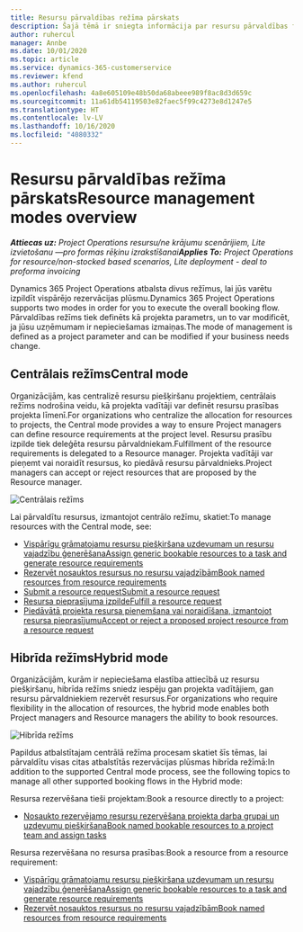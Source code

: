 ```yaml
---
title: Resursu pārvaldības režīma pārskats
description: Šajā tēmā ir sniegta informācija par resursu pārvaldības funkcionalitāti programmā Dynamics 365 Project Operations.
author: ruhercul
manager: Annbe
ms.date: 10/01/2020
ms.topic: article
ms.service: dynamics-365-customerservice
ms.reviewer: kfend
ms.author: ruhercul
ms.openlocfilehash: 4a8e605109e48b50da68abeee989f8ac8d3d659c
ms.sourcegitcommit: 11a61db54119503e82faec5f99c4273e8d1247e5
ms.translationtype: HT
ms.contentlocale: lv-LV
ms.lasthandoff: 10/16/2020
ms.locfileid: "4080332"
---
```

# <a name="resource-management-modes-overview"></a><span data-ttu-id="c1e67-103">Resursu pārvaldības režīma pārskats</span><span class="sxs-lookup"><span data-stu-id="c1e67-103">Resource management modes overview</span></span>

<span data-ttu-id="c1e67-104">_**Attiecas uz:** Project Operations resursu/ne krājumu scenārijiem, Lite izvietošanu —pro formas rēķinu izrakstīšanai_</span><span class="sxs-lookup"><span data-stu-id="c1e67-104">_**Applies To:** Project Operations for resource/non-stocked based scenarios, Lite deployment - deal to proforma invoicing_</span></span>


<span data-ttu-id="c1e67-105">Dynamics 365 Project Operations atbalsta divus režīmus, lai jūs varētu izpildīt vispārējo rezervācijas plūsmu.</span><span class="sxs-lookup"><span data-stu-id="c1e67-105">Dynamics 365 Project Operations supports two modes in order for you to execute the overall booking flow.</span></span> <span data-ttu-id="c1e67-106">Pārvaldības režīms tiek definēts kā projekta parametrs, un to var modificēt, ja jūsu uzņēmumam ir nepieciešamas izmaiņas.</span><span class="sxs-lookup"><span data-stu-id="c1e67-106">The mode of management is defined as a project parameter and can be modified if your business needs change.</span></span>    

## <a name="central-mode"></a><span data-ttu-id="c1e67-107">Centrālais režīms</span><span class="sxs-lookup"><span data-stu-id="c1e67-107">Central mode</span></span>
<span data-ttu-id="c1e67-108">Organizācijām, kas centralizē resursu piešķiršanu projektiem, centrālais režīms nodrošina veidu, kā projekta vadītāji var definēt resursu prasības projekta līmenī.</span><span class="sxs-lookup"><span data-stu-id="c1e67-108">For organizations who centralize the allocation for resources to projects, the Central mode provides a way to ensure Project managers can define resource requirements at the project level.</span></span> <span data-ttu-id="c1e67-109">Resursu prasību izpilde tiek deleģēta resursu pārvaldniekam.</span><span class="sxs-lookup"><span data-stu-id="c1e67-109">Fulfillment of the resource requirements is delegated to a Resource manager.</span></span> <span data-ttu-id="c1e67-110">Projekta vadītāji var pieņemt vai noraidīt resursus, ko piedāvā resursu pārvaldnieks.</span><span class="sxs-lookup"><span data-stu-id="c1e67-110">Project managers can accept or reject resources that are proposed by the Resource manager.</span></span>

![Centrālais režīms](./media/resource-management-central.png)

<span data-ttu-id="c1e67-112">Lai pārvaldītu resursus, izmantojot centrālo režīmu, skatiet:</span><span class="sxs-lookup"><span data-stu-id="c1e67-112">To manage resources with the Central mode, see:</span></span>

- [<span data-ttu-id="c1e67-113">Vispārīgu grāmatojamu resursu piešķiršana uzdevumam un resursu vajadzību ģenerēšana</span><span class="sxs-lookup"><span data-stu-id="c1e67-113">Assign generic bookable resources to a task and generate resource requirements</span></span>](https://docs.microsoft.com/dynamics365/project-service/assign-generic-bookable-resource)
- [<span data-ttu-id="c1e67-114">Rezervēt nosauktos resursus no resursu vajadzībām</span><span class="sxs-lookup"><span data-stu-id="c1e67-114">Book named resources from resource requirements</span></span>](https://docs.microsoft.com/dynamics365/project-service/book-named-resource)
- [<span data-ttu-id="c1e67-115">Submit a resource request</span><span class="sxs-lookup"><span data-stu-id="c1e67-115">Submit a resource request</span></span>](https://docs.microsoft.com/dynamics365/project-service/submit-resource-request)
- [<span data-ttu-id="c1e67-116">Resursa pieprasījuma izpilde</span><span class="sxs-lookup"><span data-stu-id="c1e67-116">Fulfill a resource request</span></span>](https://docs.microsoft.com/dynamics365/project-service/resource-management-fulfill-requests)
- [<span data-ttu-id="c1e67-117">Piedāvātā projekta resursa pieņemšana vai noraidīšana, izmantojot resursa pieprasījumu</span><span class="sxs-lookup"><span data-stu-id="c1e67-117">Accept or reject a proposed project resource from a resource request</span></span>](https://docs.microsoft.com/dynamics365/project-service/accept-reject-proposed-resource)

## <a name="hybrid-mode"></a><span data-ttu-id="c1e67-118">Hibrīda režīms</span><span class="sxs-lookup"><span data-stu-id="c1e67-118">Hybrid mode</span></span>
<span data-ttu-id="c1e67-119">Organizācijām, kurām ir nepieciešama elastība attiecībā uz resursu piešķiršanu, hibrīda režīms sniedz iespēju gan projekta vadītājiem, gan resursu pārvaldniekiem rezervēt resursus.</span><span class="sxs-lookup"><span data-stu-id="c1e67-119">For organizations who require flexibility in the allocation of resources, the hybrid mode enables both Project managers and Resource managers the ability to book resources.</span></span>

![Hibrīda režīms](./media/resource-management-hybrid.png)

<span data-ttu-id="c1e67-121">Papildus atbalstītajam centrālā režīma procesam skatiet šīs tēmas, lai pārvaldītu visas citas atbalstītās rezervācijas plūsmas hibrīda režīmā:</span><span class="sxs-lookup"><span data-stu-id="c1e67-121">In addition to the supported Central mode process, see the following topics to manage all other supported booking flows in the Hybrid mode:</span></span>

<span data-ttu-id="c1e67-122">Resursa rezervēšana tieši projektam:</span><span class="sxs-lookup"><span data-stu-id="c1e67-122">Book a resource directly to a project:</span></span>
- [<span data-ttu-id="c1e67-123">Nosaukto rezervējamo resursu rezervēšana projekta darba grupai un uzdevumu piešķiršana</span><span class="sxs-lookup"><span data-stu-id="c1e67-123">Book named bookable resources to a project team and assign tasks</span></span>](https://docs.microsoft.com/dynamics365/project-service/assign-named-bookable-resource)

<span data-ttu-id="c1e67-124">Resursa rezervēšana no resursa prasības:</span><span class="sxs-lookup"><span data-stu-id="c1e67-124">Book a resource from a resource requirement:</span></span>
- [<span data-ttu-id="c1e67-125">Vispārīgu grāmatojamu resursu piešķiršana uzdevumam un resursu vajadzību ģenerēšana</span><span class="sxs-lookup"><span data-stu-id="c1e67-125">Assign generic bookable resources to a task and generate resource requirements</span></span>](https://docs.microsoft.com/dynamics365/project-service/assign-generic-bookable-resource)
- [<span data-ttu-id="c1e67-126">Rezervēt nosauktos resursus no resursu vajadzībām</span><span class="sxs-lookup"><span data-stu-id="c1e67-126">Book named resources from resource requirements</span></span>](https://docs.microsoft.com/dynamics365/project-service/book-named-resource)
